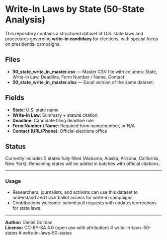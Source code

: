 # Write-In Laws by State (50-State Analysis)

This repository contains a structured dataset of U.S. state laws and procedures governing **write-in candidacy** for elections, with special focus on presidential campaigns.

## Files
- **50_state_write_in_master.csv** — Master CSV file with columns: State, Write-in Law, Deadline, Form Number / Name, Contact.
- **50_state_write_in_master.xlsx** — Excel version of the same dataset.

## Fields
- **State**: U.S. state name
- **Write-in Law**: Summary + statute citation
- **Deadline**: Candidate filing deadline rule
- **Form Number / Name**: Required form name/number, or N/A
- **Contact (URL/Phone)**: Official elections office

## Status
Currently includes 5 states fully filled (Alabama, Alaska, Arizona, California, New York). Remaining states will be added in batches with official citations.

---

### Usage
- Researchers, journalists, and activists can use this dataset to understand and track ballot access for write-in campaigns.
- Contributions welcome: submit pull requests with updates/corrections for state laws.

---

**Author:** Daniel Golman  
**License:** CC-BY-SA 4.0 (open use with attribution)
#   w r i t e - i n - l a w s - 5 0 - s t a t e s  
 #   w r i t e - i n - l a w s - 5 0 - s t a t e s  
 